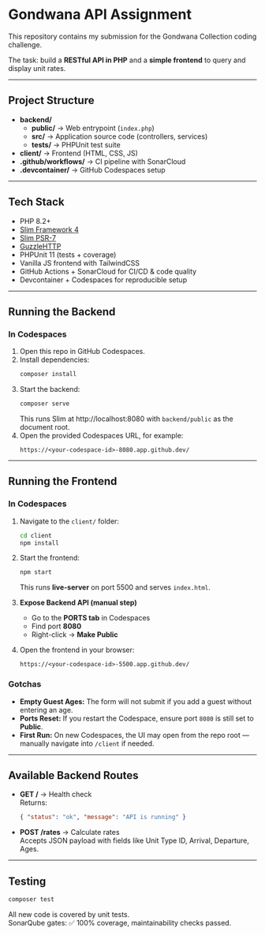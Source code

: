 # Gondwana API Assignment

This repository contains my submission for the Gondwana Collection coding challenge.

The task: build a **RESTful API in PHP** and a **simple frontend** to query and display unit rates.

---

## Project Structure
- **backend/**
  - **public/** → Web entrypoint (`index.php`)
  - **src/** → Application source code (controllers, services)
  - **tests/** → PHPUnit test suite
- **client/** → Frontend (HTML, CSS, JS)
- **.github/workflows/** → CI pipeline with SonarCloud
- **.devcontainer/** → GitHub Codespaces setup

---

## Tech Stack
- PHP 8.2+
- [Slim Framework 4](https://www.slimframework.com/)
- [Slim PSR-7](https://github.com/slimphp/Slim-Psr7)
- [GuzzleHTTP](https://github.com/guzzle/guzzle)
- PHPUnit 11 (tests + coverage)
- Vanilla JS frontend with TailwindCSS
- GitHub Actions + SonarCloud for CI/CD & code quality
- Devcontainer + Codespaces for reproducible setup

---

## Running the Backend

### In Codespaces
1. Open this repo in GitHub Codespaces.  
2. Install dependencies:
   ```bash
   composer install
   ```
3. Start the backend:
   ```bash
   composer serve
   ```
   This runs Slim at http://localhost:8080 with `backend/public` as the document root.  
4. Open the provided Codespaces URL, for example:
   ```
   https://<your-codespace-id>-8080.app.github.dev/
   ```

---

## Running the Frontend

### In Codespaces
1. Navigate to the `client/` folder:
   ```bash
   cd client
   npm install
   ```
2. Start the frontend:
   ```bash
   npm start
   ```
   This runs **live-server** on port 5500 and serves `index.html`.

3. **Expose Backend API (manual step)**  
   - Go to the **PORTS tab** in Codespaces  
   - Find port **8080**  
   - Right-click → **Make Public**  

4. Open the frontend in your browser:  
   ```
   https://<your-codespace-id>-5500.app.github.dev/
   ```

### Gotchas
- **Empty Guest Ages:** The form will not submit if you add a guest without entering an age.  
- **Ports Reset:** If you restart the Codespace, ensure port `8080` is still set to **Public**.  
- **First Run:** On new Codespaces, the UI may open from the repo root — manually navigate into `/client` if needed.

---

## Available Backend Routes

- **GET /** → Health check  
  Returns:
  ```json
  { "status": "ok", "message": "API is running" }
  ```

- **POST /rates** → Calculate rates  
  Accepts JSON payload with fields like Unit Type ID, Arrival, Departure, Ages.

---

## Testing

```bash
composer test
```

All new code is covered by unit tests.  
SonarQube gates: ✅ 100% coverage, maintainability checks passed.